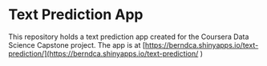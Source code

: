 # Text Prediction App

This repository holds a text prediction app created for the Coursera Data Science Capstone project.
The app is at [https://berndca.shinyapps.io/text-prediction/](https://berndca.shinyapps.io/text-prediction/
)

